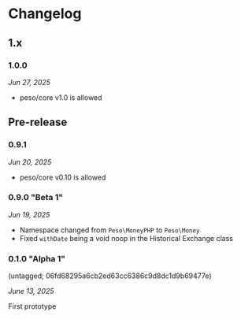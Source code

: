 # Changelog

## 1.x

### 1.0.0

*Jun 27, 2025*

* peso/core v1.0 is allowed

## Pre-release

### 0.9.1

*Jun 20, 2025*

* peso/core v0.10 is allowed

### 0.9.0 "Beta 1"

*Jun 19, 2025*

* Namespace changed from ``Peso\MoneyPHP`` to ``Peso\Money``
* Fixed ``withDate`` being a void noop in the Historical Exchange class

### 0.1.0 "Alpha 1"

(untagged; 06fd68295a6cb2ed63cc6386c9d8dc1d9b69477e)

*June 13, 2025*

First prototype
